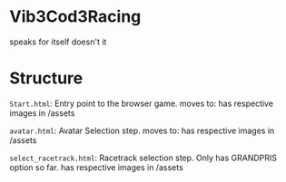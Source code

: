 # Vib3Cod3Racing
speaks for itself doesn't it

# Structure

`Start.html`: Entry point to the browser game. moves to: 
has respective images in /assets

`avatar.html`: Avatar Selection step. moves to:
has respective images in /assets

`select_racetrack.html`: Racetrack selection step. Only has GRANDPRIS option so far.
has respective images in /assets



